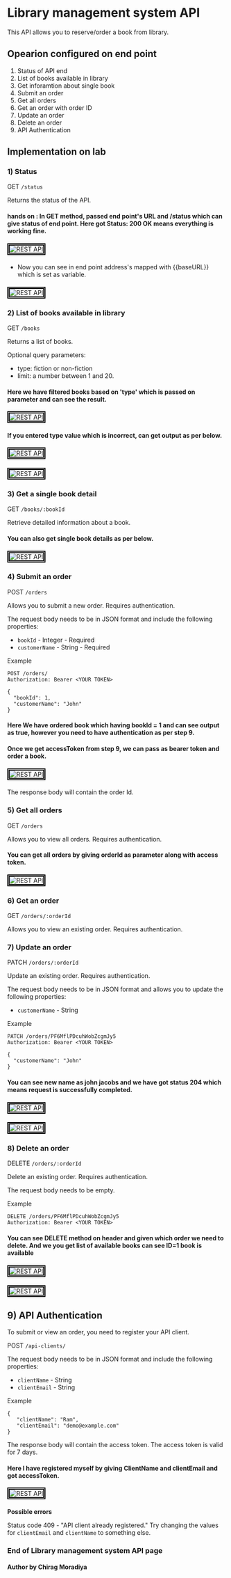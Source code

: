 # Library management system API #

This API allows you to reserve/order a book from library.

## Opearion configured on end point ##

1) Status of API end
2) List of books available in library
3) Get inforamtion about single book
4) Submit an order
5) Get all orders
6) Get an order with order ID
7) Update an order
8) Delete an order
9) API Authentication


## Implementation on lab ##

### 1) Status ###

GET `/status`

Returns the status of the API.

#### hands on : In GET method, passed end point's URL and /status which can give status of end point. Here got Status: 200 OK means everything is working fine.
####
<img src="/Images/Rest-API 3.png" width="auto" height="auto" style="border:5px double black;"
     alt="REST API"
     style="float: left; margin-right: 6px;" />
####

- Now you can see in end point address's mapped with {{baseURL}} which is set as variable.

####
<img src="/Images/Rest-API 4.png" width="auto" height="auto" style="border:5px double black;"
     alt="REST API"
     style="float: left; margin-right: 6px;" />
####

### 2) List of books available in library ###

GET `/books`

Returns a list of books.

Optional query parameters:

- type: fiction or non-fiction
- limit: a number between 1 and 20.

#### Here we have filtered books based on 'type' which is passed on parameter and can see the result.
####
<img src="/Images/Rest-API 1.png" width="auto" height="auto" style="border:5px double black;"
     alt="REST API"
     style="float: left; margin-right: 6px;" />
####

#### If you entered type value which is incorrect, can get output as per below.
####
<img src="/Images/Rest-API 6.png" width="auto" height="auto" style="border:5px double black;"
     alt="REST API"
     style="float: left; margin-right: 6px;" />
####

####
<img src="/Images/Rest-API 7.png" width="auto" height="auto" style="border:5px double black;"
     alt="REST API"
     style="float: left; margin-right: 6px;" />
####

### 3) Get a single book detail ###

GET `/books/:bookId`

Retrieve detailed information about a book.

#### You can also get single book details as per below.

####
<img src="/Images/Rest-API 2.png" width="auto" height="auto" style="border:5px double black;"
     alt="REST API"
     style="float: left; margin-right: 6px;" />
####

### 4) Submit an order ###

POST `/orders`

Allows you to submit a new order. Requires authentication.

The request body needs to be in JSON format and include the following properties:

 - `bookId` - Integer - Required
 - `customerName` - String - Required

Example
```
POST /orders/
Authorization: Bearer <YOUR TOKEN>

{
  "bookId": 1,
  "customerName": "John"
}
```
#### Here We have ordered book which having bookId = 1 and can see output as true, however you need to have authentication as per step 9.
#### Once we get accessToken from step 9, we can pass as bearer token and order a book.

####
<img src="/Images/Rest-API 9.png" width="auto" height="auto" style="border:5px double black;"
     alt="REST API"
     style="float: left; margin-right: 6px;" />
####

The response body will contain the order Id.

### 5) Get all orders ###

GET `/orders`

Allows you to view all orders. Requires authentication.

#### You can get all orders by giving orderId as parameter along with access token.

####
<img src="/Images/Rest-API 9.png" width="auto" height="auto" style="border:5px double black;"
     alt="REST API"
     style="float: left; margin-right: 6px;" />
####

### 6) Get an order ###

GET `/orders/:orderId`

Allows you to view an existing order. Requires authentication.

### 7) Update an order ###

PATCH `/orders/:orderId`

Update an existing order. Requires authentication.

The request body needs to be in JSON format and allows you to update the following properties:

 - `customerName` - String

 Example
```
PATCH /orders/PF6MflPDcuhWobZcgmJy5
Authorization: Bearer <YOUR TOKEN>

{
  "customerName": "John"
}
```
#### You can see new name as john jacobs and we have got status 204 which means request is successfully completed.

####
<img src="/Images/Rest-API 11.png" width="auto" height="auto" style="border:5px double black;"
     alt="REST API"
     style="float: left; margin-right: 6px;" />
####

####
<img src="/Images/Rest-API 12.png" width="auto" height="auto" style="border:5px double black;"
     alt="REST API"
     style="float: left; margin-right: 6px;" />
####


### 8) Delete an order ###

DELETE `/orders/:orderId`

Delete an existing order. Requires authentication.

The request body needs to be empty.

 Example
```
DELETE /orders/PF6MflPDcuhWobZcgmJy5
Authorization: Bearer <YOUR TOKEN>
```
#### You can see DELETE method on header and given which order we need to delete. And we you get list of available books can see ID=1 book is available

####
<img src="/Images/Rest-API 13.png" width="auto" height="auto" style="border:5px double black;"
     alt="REST API"
     style="float: left; margin-right: 6px;" />
####


####
<img src="/Images/Rest-API 5.png" width="auto" height="auto" style="border:5px double black;"
     alt="REST API"
     style="float: left; margin-right: 6px;" />
####

## 9) API Authentication ##

To submit or view an order, you need to register your API client.

POST `/api-clients/`

The request body needs to be in JSON format and include the following properties:

 - `clientName` - String
 - `clientEmail` - String

 Example

 ```
 {
    "clientName": "Ram",
    "clientEmail": "demo@example.com"
}
 ```

The response body will contain the access token. The access token is valid for 7 days.

#### Here I have registered  myself by giving ClientName and clientEmail and got accessToken.

####
<img src="/Images/Rest-API 8.png" width="auto" height="auto" style="border:5px double black;"
     alt="REST API"
     style="float: left; margin-right: 6px;" />
####

**Possible errors**

Status code 409 - "API client already registered." Try changing the values for `clientEmail` and `clientName` to something else.

### End of Library management system API page ###
#### Author by Chirag Moradiya #### 
